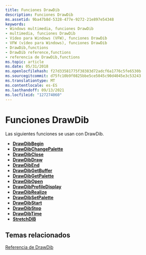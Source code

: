 ```yaml
---
title: Funciones DrawDib
description: Funciones DrawDib
ms.assetid: 9ba47b8d-5328-477e-9272-21e897e54348
keywords:
- Windows multimedia, funciones DrawDib
- multimedia, funciones DrawDib
- Vídeo para Windows (VFW), funciones DrawDib
- VFW (vídeo para Windows), funciones DrawDib
- DrawDib,functions
- DrawDib reference,functions
- referencia de DrawDib,functions
ms.topic: article
ms.date: 05/31/2018
ms.openlocfilehash: f27d33581775f38383d72adcf6a1776c5fe6530b
ms.sourcegitcommit: d75fc10b9f0825bbe5ce5045c90d4045e3c53243
ms.translationtype: MT
ms.contentlocale: es-ES
ms.lasthandoff: 09/13/2021
ms.locfileid: "127274060"
---
```

# <a name="drawdib-functions"></a>Funciones DrawDib

Las siguientes funciones se usan con DrawDib.

-   [**DrawDibBegin**](/windows/desktop/api/Vfw/nf-vfw-drawdibbegin)
-   [**DrawDibChangePalette**](/windows/desktop/api/Vfw/nf-vfw-drawdibchangepalette)
-   [**DrawDibClose**](/windows/desktop/api/Vfw/nf-vfw-drawdibclose)
-   [**DrawDibDraw**](/windows/desktop/api/Vfw/nf-vfw-drawdibdraw)
-   [**DrawDibEnd**](/windows/desktop/api/Vfw/nf-vfw-drawdibend)
-   [**DrawDibGetBuffer**](/windows/desktop/api/Vfw/nf-vfw-drawdibgetbuffer)
-   [**DrawDibGetPalette**](/windows/desktop/api/Vfw/nf-vfw-drawdibgetpalette)
-   [**DrawDibOpen**](/windows/desktop/api/Vfw/nf-vfw-drawdibopen)
-   [**DrawDibProfileDisplay**](/windows/desktop/api/Vfw/nf-vfw-drawdibprofiledisplay)
-   [**DrawDibRealize**](/windows/desktop/api/Vfw/nf-vfw-drawdibrealize)
-   [**DrawDibSetPalette**](/windows/desktop/api/Vfw/nf-vfw-drawdibsetpalette)
-   [**DrawDibStart**](/windows/desktop/api/Vfw/nf-vfw-drawdibstart)
-   [**DrawDibStop**](/windows/desktop/api/Vfw/nf-vfw-drawdibstop)
-   [**DrawDibTime**](/windows/desktop/api/Vfw/nf-vfw-drawdibtime)
-   [**StretchDIB**](/windows/desktop/api/Vfw/nf-vfw-stretchdib)

## <a name="related-topics"></a>Temas relacionados

<dl> <dt>

[Referencia de DrawDib](drawdib-reference.md)
</dt> </dl>

 

 




